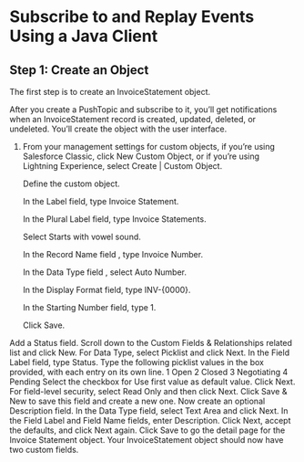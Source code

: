 # Subscribe to and Replay Events Using a Java Client

## Step 1: Create an Object
The first step is to create an InvoiceStatement object.

After you create a PushTopic and subscribe to it, you’ll get notifications when an InvoiceStatement record is created, updated, deleted, or undeleted. You’ll create the object with the user interface.

1. From your management settings for custom objects, if you’re using Salesforce Classic, click New Custom Object, or if you’re using   Lightning Experience, select Create | Custom Object. 

     Define the custom object.

     In the Label field, type Invoice Statement.

     In the Plural Label field, type Invoice Statements.

     Select Starts with vowel sound.

     In the Record Name field , type Invoice Number.

     In the Data Type field , select Auto Number. 

     In the Display Format field, type INV-{0000}.

     In the Starting Number field, type 1.

     Click Save.

Add a Status field.
Scroll down to the Custom Fields & Relationships related list and click New.
For Data Type, select Picklist and click Next.
In the Field Label field, type Status.
Type the following picklist values in the box provided, with each entry on its own line.
1
Open
2
Closed
3
Negotiating
4
Pending
Select the checkbox for Use first value as default value.
Click Next.
For field-level security, select Read Only and then click Next.
Click Save & New to save this field and create a new one.
Now create an optional Description field.
In the Data Type field, select Text Area and click Next.
In the Field Label and Field Name fields, enter Description.
Click Next, accept the defaults, and click Next again.
Click Save to go the detail page for the Invoice Statement object.
Your InvoiceStatement object should now have two custom fields.
